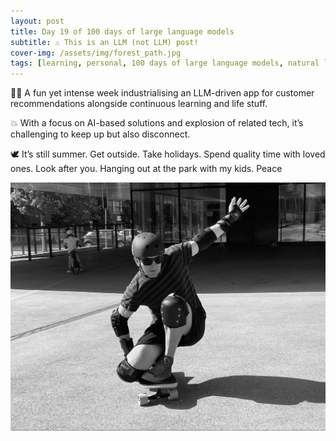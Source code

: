 ```yaml
---
layout: post
title: Day 19 of 100 days of large language models
subtitle: ⚠️ This is an LLM (not LLM) post!
cover-img: /assets/img/forest_path.jpg
tags: [learning, personal, 100 days of large language models, natural language processing, machine learning, artificial intelligence]
---
```

🏋️‍♀️ A fun yet intense week industrialising an LLM-driven app for customer recommendations alongside continuous learning and life stuff.

💥 With a focus on AI-based solutions and explosion of related tech, it’s challenging to keep up but also disconnect.

🕊️ It’s still summer. Get outside. Take holidays. Spend quality time with loved ones. Look after you. Hanging out at the park with my kids. Peace

![](../assets/img/jp_hanging.jpg)